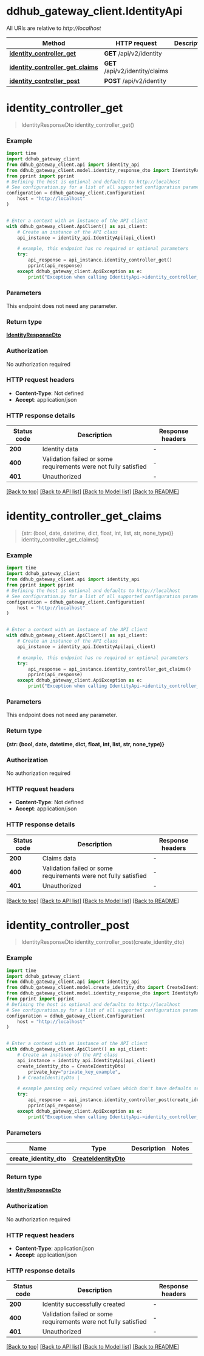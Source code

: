 # ddhub_gateway_client.IdentityApi

All URIs are relative to *http://localhost*

Method | HTTP request | Description
------------- | ------------- | -------------
[**identity_controller_get**](IdentityApi.md#identity_controller_get) | **GET** /api/v2/identity | 
[**identity_controller_get_claims**](IdentityApi.md#identity_controller_get_claims) | **GET** /api/v2/identity/claims | 
[**identity_controller_post**](IdentityApi.md#identity_controller_post) | **POST** /api/v2/identity | 


# **identity_controller_get**
> IdentityResponseDto identity_controller_get()



### Example


```python
import time
import ddhub_gateway_client
from ddhub_gateway_client.api import identity_api
from ddhub_gateway_client.model.identity_response_dto import IdentityResponseDto
from pprint import pprint
# Defining the host is optional and defaults to http://localhost
# See configuration.py for a list of all supported configuration parameters.
configuration = ddhub_gateway_client.Configuration(
    host = "http://localhost"
)


# Enter a context with an instance of the API client
with ddhub_gateway_client.ApiClient() as api_client:
    # Create an instance of the API class
    api_instance = identity_api.IdentityApi(api_client)

    # example, this endpoint has no required or optional parameters
    try:
        api_response = api_instance.identity_controller_get()
        pprint(api_response)
    except ddhub_gateway_client.ApiException as e:
        print("Exception when calling IdentityApi->identity_controller_get: %s\n" % e)
```


### Parameters
This endpoint does not need any parameter.

### Return type

[**IdentityResponseDto**](IdentityResponseDto.md)

### Authorization

No authorization required

### HTTP request headers

 - **Content-Type**: Not defined
 - **Accept**: application/json


### HTTP response details

| Status code | Description | Response headers |
|-------------|-------------|------------------|
**200** | Identity data |  -  |
**400** | Validation failed or some requirements were not fully satisfied |  -  |
**401** | Unauthorized |  -  |

[[Back to top]](#) [[Back to API list]](../README.md#documentation-for-api-endpoints) [[Back to Model list]](../README.md#documentation-for-models) [[Back to README]](../README.md)

# **identity_controller_get_claims**
> {str: (bool, date, datetime, dict, float, int, list, str, none_type)} identity_controller_get_claims()



### Example


```python
import time
import ddhub_gateway_client
from ddhub_gateway_client.api import identity_api
from pprint import pprint
# Defining the host is optional and defaults to http://localhost
# See configuration.py for a list of all supported configuration parameters.
configuration = ddhub_gateway_client.Configuration(
    host = "http://localhost"
)


# Enter a context with an instance of the API client
with ddhub_gateway_client.ApiClient() as api_client:
    # Create an instance of the API class
    api_instance = identity_api.IdentityApi(api_client)

    # example, this endpoint has no required or optional parameters
    try:
        api_response = api_instance.identity_controller_get_claims()
        pprint(api_response)
    except ddhub_gateway_client.ApiException as e:
        print("Exception when calling IdentityApi->identity_controller_get_claims: %s\n" % e)
```


### Parameters
This endpoint does not need any parameter.

### Return type

**{str: (bool, date, datetime, dict, float, int, list, str, none_type)}**

### Authorization

No authorization required

### HTTP request headers

 - **Content-Type**: Not defined
 - **Accept**: application/json


### HTTP response details

| Status code | Description | Response headers |
|-------------|-------------|------------------|
**200** | Claims data |  -  |
**400** | Validation failed or some requirements were not fully satisfied |  -  |
**401** | Unauthorized |  -  |

[[Back to top]](#) [[Back to API list]](../README.md#documentation-for-api-endpoints) [[Back to Model list]](../README.md#documentation-for-models) [[Back to README]](../README.md)

# **identity_controller_post**
> IdentityResponseDto identity_controller_post(create_identity_dto)



### Example


```python
import time
import ddhub_gateway_client
from ddhub_gateway_client.api import identity_api
from ddhub_gateway_client.model.create_identity_dto import CreateIdentityDto
from ddhub_gateway_client.model.identity_response_dto import IdentityResponseDto
from pprint import pprint
# Defining the host is optional and defaults to http://localhost
# See configuration.py for a list of all supported configuration parameters.
configuration = ddhub_gateway_client.Configuration(
    host = "http://localhost"
)


# Enter a context with an instance of the API client
with ddhub_gateway_client.ApiClient() as api_client:
    # Create an instance of the API class
    api_instance = identity_api.IdentityApi(api_client)
    create_identity_dto = CreateIdentityDto(
        private_key="private_key_example",
    ) # CreateIdentityDto | 

    # example passing only required values which don't have defaults set
    try:
        api_response = api_instance.identity_controller_post(create_identity_dto)
        pprint(api_response)
    except ddhub_gateway_client.ApiException as e:
        print("Exception when calling IdentityApi->identity_controller_post: %s\n" % e)
```


### Parameters

Name | Type | Description  | Notes
------------- | ------------- | ------------- | -------------
 **create_identity_dto** | [**CreateIdentityDto**](CreateIdentityDto.md)|  |

### Return type

[**IdentityResponseDto**](IdentityResponseDto.md)

### Authorization

No authorization required

### HTTP request headers

 - **Content-Type**: application/json
 - **Accept**: application/json


### HTTP response details

| Status code | Description | Response headers |
|-------------|-------------|------------------|
**200** | Identity successfully created |  -  |
**400** | Validation failed or some requirements were not fully satisfied |  -  |
**401** | Unauthorized |  -  |

[[Back to top]](#) [[Back to API list]](../README.md#documentation-for-api-endpoints) [[Back to Model list]](../README.md#documentation-for-models) [[Back to README]](../README.md)

